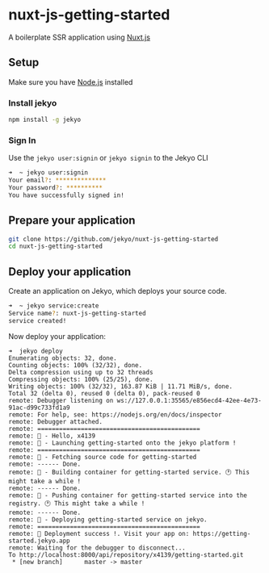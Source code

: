 # nuxt-js-getting-started
A boilerplate SSR application using [Nuxt.js](https://nuxtjs.org/)

## Setup
Make sure you have [Node.js](nodejs.org) installed
### Install jekyo
```bash
npm install -g jekyo
```
### Sign In
Use the `jekyo user:signin` or `jekyo signin` to the Jekyo CLI
```bash
➜  ~ jekyo user:signin 
Your email?: **************
Your password?: **********
You have successfully signed in!
```
## Prepare your application
```bash
git clone https://github.com/jekyo/nuxt-js-getting-started
cd nuxt-js-getting-started
```
## Deploy your application
Create an application on Jekyo, which deploys your source code.
```bash
➜  ~ jekyo service:create
Service name?: nuxt-js-getting-started
service created!

```
Now deploy your application:
```
➜  jekyo deploy               
Enumerating objects: 32, done.
Counting objects: 100% (32/32), done.
Delta compression using up to 32 threads
Compressing objects: 100% (25/25), done.
Writing objects: 100% (32/32), 163.87 KiB | 11.71 MiB/s, done.
Total 32 (delta 0), reused 0 (delta 0), pack-reused 0
remote: Debugger listening on ws://127.0.0.1:35565/e856ecd4-42ee-4e73-91ac-d99c733fd1a9
remote: For help, see: https://nodejs.org/en/docs/inspector
remote: Debugger attached.
remote: =============================================
remote: 👋 - Hello, x4139
remote: 🚀 - Launching getting-started onto the jekyo platform !
remote: =============================================
remote: 🔨 - Fetching source code for getting-started
remote: ------ Done.
remote: 🔨 - Building container for getting-started service. 🕐 This might take a while !
remote: ------ Done.
remote: 🔨 - Pushing container for getting-started service into the registry. 🕐 This might take a while !
remote: ------ Done.
remote: 🚀 - Deploying getting-started service on jekyo.
remote: =============================================
remote: 🎉 Deployment success !. Visit your app on: https://getting-started.jekyo.app
remote: Waiting for the debugger to disconnect...
To http://localhost:8000/api/repository/x4139/getting-started.git
 * [new branch]      master -> master
```
